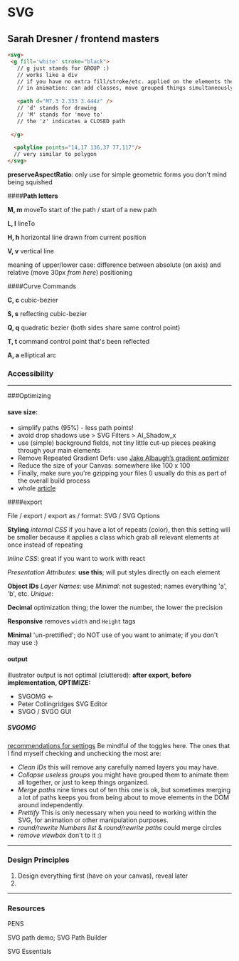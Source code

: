 # SVG

## Sarah Dresner / frontend masters





```html
<svg>
 <g fill='white' stroke="black"> 
   // g just stands for GROUP :)
   // works like a div
   // if you have no extra fill/stroke/etc. applied on the elements themselves, you can set them here 
   // in animation: can add classes, move grouped things simultaneously
   
   <path d="M7.3 2.333 3.444z" /> 
   // 'd' stands for drawing
   // 'M' stands for 'move to'
   // the 'z' indicates a CLOSED path
   
 </g> 
  
  <polyline points="14,17 136,37 77,117"/>
  // very similar to polygon
</svg>
```

**preserveAspectRatio**: only use for simple geometric forms you don't mind being squished



####**Path letters**

**M, m** 	   moveTo		start of the path / start of a new path

**L, l**			lineTo			

**H, h**		  horizontal line drawn from current position

**V, v** 		  vertical line 

meaning of upper/lower case: difference between absolute (on axis) and relative (move 30px *from here*) positioning

####Curve Commands

**C, c**		cubic-bezier

**S, s**		reflecting cubic-bezier

**Q, q**		quadratic bezier (both sides share same control point)

**T, t**		command control point that's been reflected

**A, a**		elliptical arc



### Accessibility



--------------

###Optimizing

#### save size:

- simplify paths (95%) - less path points!
- avoid drop shadows use > SVG Filters > AI_Shadow_x
- use (simple) background fields, not tiny little cut-up pieces peaking through your main elements 
- Remove Repeated Gradient Defs:  use [Jake Albaugh’s gradient optimizer](http://codepen.io/jakealbaugh/full/OVrQXY/)
- Reduce the size of your Canvas: somewhere like 100 x 100
- Finally, make sure you're gzipping your files (I usually do this as part of the overall build process
- whole [article](https://css-tricks.com/high-performance-svgs/)

####export

File / export / export as / format: SVG / SVG Options

**Styling**
*internal CSS*
if you have a lot of repeats (color), then this setting will be smaller because it applies a class which grab all relevant elements at once instead of repeating

*Inline CSS*: 
great if you want to work with react

*Presentation Attributes*: 
**use this**; will put styles directly on each element

**Object IDs**
*Layer Names*: use
*Minimal*: not sugested; names everything 'a', 'b', etc.
*Unique*: 

**Decimal**
optimization thing; the lower the number, the lower the precision

**Responsive**
removes `width` and `Height` tags

**Minimal**
'un-prettified'; do NOT use of you want to animate; if you don't may use :)



#### output

illustrator output is not optimal (cluttered): **after export, before implementation, OPTIMIZE:**

- SVGOMG <-
- Peter Collingridges SVG Editor
- SVGO / SVGO GUI

##### SVGOMG
[recommendations for settings](https://css-tricks.com/high-performance-svgs/)
Be mindful of the toggles here. The ones that I find myself checking and unchecking the most are:

- *Clean IDs*
  this will remove any carefully named layers you may have.
- *Collapse useless groups*
  you might have grouped them to animate them all together, or just to keep things organized.
- *Merge paths* 
  nine times out of ten this one is ok, but sometimes merging a lot of paths keeps you from being about to move elements in the DOM around independently.
- *Prettify* 
  This is only necessary when you need to working within the SVG, for animation or other manipulation purposes.
- *round/rewrite Numbers list* & *round/rewrite paths*
  could merge circles
- *remove viewbox*
  don't to it :)

--------------



### Design Principles

1. Design everything first (have on your canvas), reveal later
2. 





-------------------------------

### Resources

PENS

SVG path demo; SVG Path Builder

SVG Essentials